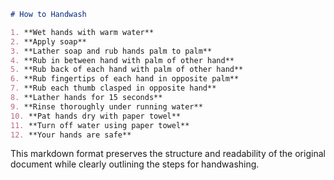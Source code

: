 ```markdown
# How to Handwash

1. **Wet hands with warm water**
2. **Apply soap**
3. **Lather soap and rub hands palm to palm**
4. **Rub in between hand with palm of other hand**
5. **Rub back of each hand with palm of other hand**
6. **Rub fingertips of each hand in opposite palm**
7. **Rub each thumb clasped in opposite hand**
8. **Lather hands for 15 seconds**
9. **Rinse thoroughly under running water**
10. **Pat hands dry with paper towel**
11. **Turn off water using paper towel**
12. **Your hands are safe**
```

This markdown format preserves the structure and readability of the original document while clearly outlining the steps for handwashing.